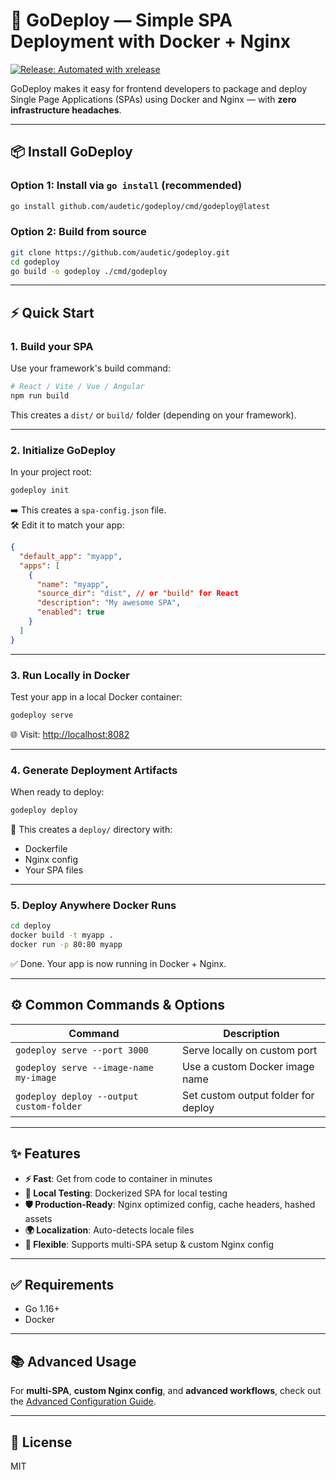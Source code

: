 # 🚀 GoDeploy — Simple SPA Deployment with Docker + Nginx

[![Release: Automated with xrelease](https://img.shields.io/badge/Release-Automated%20with%20xrelease-blueviolet?logo=github&logoColor=white)](https://github.com/matsilva/xrelease)

GoDeploy makes it easy for frontend developers to package and deploy Single Page Applications (SPAs) using Docker and Nginx — with **zero infrastructure headaches**.

---

## 📦 Install GoDeploy

### Option 1: Install via `go install` (recommended)

```bash
go install github.com/audetic/godeploy/cmd/godeploy@latest
```

### Option 2: Build from source

```bash
git clone https://github.com/audetic/godeploy.git
cd godeploy
go build -o godeploy ./cmd/godeploy
```

---

## ⚡ Quick Start

### 1. **Build your SPA**

Use your framework's build command:

```bash
# React / Vite / Vue / Angular
npm run build
```

This creates a `dist/` or `build/` folder (depending on your framework).

---

### 2. **Initialize GoDeploy**

In your project root:

```bash
godeploy init
```

➡️ This creates a `spa-config.json` file.  
🛠️ Edit it to match your app:

```json
{
  "default_app": "myapp",
  "apps": [
    {
      "name": "myapp",
      "source_dir": "dist", // or "build" for React
      "description": "My awesome SPA",
      "enabled": true
    }
  ]
}
```

---

### 3. **Run Locally in Docker**

Test your app in a local Docker container:

```bash
godeploy serve
```

🌐 Visit: [http://localhost:8082](http://localhost:8082)

---

### 4. **Generate Deployment Artifacts**

When ready to deploy:

```bash
godeploy deploy
```

📂 This creates a `deploy/` directory with:

- Dockerfile
- Nginx config
- Your SPA files

---

### 5. **Deploy Anywhere Docker Runs**

```bash
cd deploy
docker build -t myapp .
docker run -p 80:80 myapp
```

✅ Done. Your app is now running in Docker + Nginx.

---

## ⚙️ Common Commands & Options

| Command                                  | Description                         |
| ---------------------------------------- | ----------------------------------- |
| `godeploy serve --port 3000`             | Serve locally on custom port        |
| `godeploy serve --image-name my-image`   | Use a custom Docker image name      |
| `godeploy deploy --output custom-folder` | Set custom output folder for deploy |

---

## ✨ Features

- **⚡ Fast**: Get from code to container in minutes
- **🧪 Local Testing**: Dockerized SPA for local testing
- **🛡️ Production-Ready**: Nginx optimized config, cache headers, hashed assets
- **🌍 Localization**: Auto-detects locale files
- **🚀 Flexible**: Supports multi-SPA setup & custom Nginx config

---

## ✅ Requirements

- Go 1.16+
- Docker

---

## 📚 Advanced Usage

For **multi-SPA**, **custom Nginx config**, and **advanced workflows**, check out the [Advanced Configuration Guide](docs/advanced-configuration.md).

---

## 📄 License

MIT

